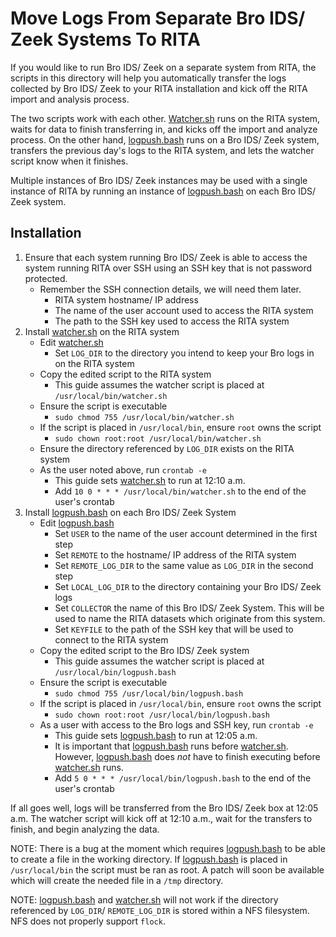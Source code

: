# Move Logs From Separate Bro IDS/ Zeek Systems To RITA

If you would like to run Bro IDS/ Zeek on a separate system from RITA,
the scripts in this directory will help you automatically transfer the logs
collected by Bro IDS/ Zeek to your RITA installation and kick off the
RITA import and analysis process.

The two scripts work with each other. [Watcher.sh](./watcher.sh) runs on the
RITA system, waits for data to finish transferring in, and kicks off the
import and analyze process. On the other hand, [logpush.bash](./logpush.bash)
runs on a Bro IDS/ Zeek system, transfers the previous day's logs to the
RITA system, and lets the watcher script know when it finishes.

Multiple instances of Bro IDS/ Zeek instances may be used with a single instance
of RITA by running an instance of [logpush.bash](./logpush.bash) on each
Bro IDS/ Zeek system.

## Installation

1. Ensure that each system running Bro IDS/ Zeek is able to access the system running RITA over SSH using an SSH key that is not password protected.
    - Remember the SSH connection details, we will need them later.
        - RITA system hostname/ IP address
        - The name of the user account used to access the RITA system
        - The path to the SSH key used to access the RITA system
1. Install [watcher.sh](./watcher.sh) on the RITA system
    - Edit [watcher.sh](./watcher.sh)
        - Set `LOG_DIR` to the directory you intend to keep your Bro logs in on the RITA system
    - Copy the edited script to the RITA system
        - This guide assumes the watcher script is placed at `/usr/local/bin/watcher.sh`
    - Ensure the script is executable
        - `sudo chmod 755 /usr/local/bin/watcher.sh`
    - If the script is placed in `/usr/local/bin`, ensure `root` owns the script
        - `sudo chown root:root /usr/local/bin/watcher.sh`
    - Ensure the directory referenced by `LOG_DIR` exists on the RITA system
    - As the user noted above, run `crontab -e`
        - This guide sets [watcher.sh](./watcher.sh) to run at 12:10 a.m.
        - Add `10 0 * * * /usr/local/bin/watcher.sh` to the end of the user's crontab
1. Install [logpush.bash](./logpush.bash) on each Bro IDS/ Zeek System
    - Edit [logpush.bash](./logpush.bash)
        - Set `USER` to the name of the user account determined in the first step
        - Set `REMOTE` to the hostname/ IP address of the RITA system
        - Set `REMOTE_LOG_DIR` to the same value as `LOG_DIR` in the second step
        - Set `LOCAL_LOG_DIR` to the directory containing your Bro IDS/ Zeek logs
        - Set `COLLECTOR` the name of this Bro IDS/ Zeek System. This will be used to name the RITA datasets which originate from this system.
        - Set `KEYFILE` to the path of the SSH key that will be used to connect to the RITA system
    - Copy the edited script to the Bro IDS/ Zeek system
        - This guide assumes the watcher script is placed at `/usr/local/bin/logpush.bash`
    - Ensure the script is executable
        - `sudo chmod 755 /usr/local/bin/logpush.bash`
    - If the script is placed in `/usr/local/bin`, ensure `root` owns the script
        - `sudo chown root:root /usr/local/bin/logpush.bash`
    - As a user with access to the Bro logs and SSH key, run `crontab -e`
        - This guide sets [logpush.bash](./logpush.bash) to run at 12:05 a.m.
        - It is important that [logpush.bash](./logpush.bash) runs before [watcher.sh](./watcher.sh). However, [logpush.bash](./logpush.bash) does *not* have to finish executing before [watcher.sh](./watcher.sh) runs.
        - Add `5 0 * * * /usr/local/bin/logpush.bash` to the end of the user's crontab

If all goes well, logs will be transferred from the Bro IDS/ Zeek box at 12:05 a.m. The watcher script will kick off at 12:10 a.m., wait for the transfers to finish, and begin analyzing the data.

NOTE: There is a bug at the moment which requires [logpush.bash](./logpush.bash) to be able to create a file in the working directory. If [logpush.bash](./logpush.bash) is placed in `/usr/local/bin` the script must be ran as root. A patch will soon be available which will create the needed file in a `/tmp` directory.

NOTE: [logpush.bash](./logpush.bash) and [watcher.sh](./watcher.sh) will not work if the directory referenced by
`LOG_DIR`/ `REMOTE_LOG_DIR` is stored within a NFS filesystem. NFS does not properly support `flock`.
